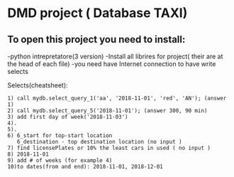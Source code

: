 # DMD project ( Database TAXI)


## To open this project you need to install:
  -python intrepretatore(3 version)
  -Install all librires for project( their are at the head of each file)
  -you need have Internet connection to have write selects
  
  Selects(cheatsheet):


    1) call mydb.select_query_1('aa', '2018-11-01', 'red', 'AN'); (answer 1)
    2) call mydb.select_query_5('2018-11-01'); (answer 300, 90 min)
    3) add first day of week('2018-11-03')
    4).
    5).
    6) 6_start for top-start location
       6_destination - top destination location (no input )
    7) find licensePlates or 10% the least cars in used ( no input )
    8) 2018-11-01
    9) add # of weeks (for example 4)
    10)to dates(from and end): 2018-11-01, 2018-12-01

